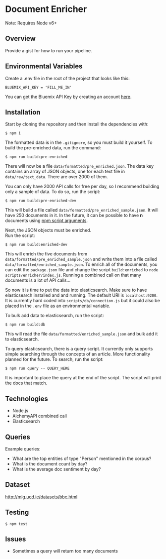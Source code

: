 # Document Enricher
Note: Requires Node v6+

## Overview
Provide a gist for how to run your pipeline.

## Environmental Variables
Create a .env file in the root of the project that looks like this:
```
BLUEMIX_API_KEY = 'FILL_ME_IN'
```
You can get the Bluemix API Key by creating an account 
[here](http://www.ibm.com/cloud-computing/bluemix/).

## Installation
Start by cloning the repository and then install the dependencies with:  
```
$ npm i
```
The formatted data is in the ```.gitignore```, so you must build it yourself.
To build the pre-enriched data, run the command:  
```
$ npm run build:pre-enriched
```
There will now be a file ```data/formatted/pre_enriched.json```.
The data key contains an array of JSON objects, one for each text file
in ```data/raw/text_data```. There are over 2000 of them.  

You can only have 2000 API calls for free per day, so I recommend building
only a sample of data. To do so, run the script:  
```
$ npm run build:pre-enriched-dev
```
This will build a file called ```data/formatted/pre_enriched_sample.json```.
It will have 250 documents in it. In the future, it can be possible to have
__n__ documents using [npm script arguments](https://docs.npmjs.com/cli/run-script).

Next, the JSON objects must be enriched.  
Run the script:  
```
$ npm run build:enriched-dev
```
This will enrich the five documents from ```data/formatted/pre_enriched_sample.json```
and write them into a file called ```data/formatted/enriched_sample.json```.
To enrich all of the documents, you can edit the ```package.json``` file and change the
script ```build:enriched``` to ```node scripts/enricher/index.js```.
Running a combined call on that many documents is a lot of API calls...  

So now it is time to put the data into elasticsearch. Make sure to have elasticsearch
installed and and running. The default URI is ```localhost:9200```. It is currently
hard coded into ```scripts/db/connection.js``` but it could also be placed in the
```.env``` file as an environmental variable.  

To bulk add data to elasticsearch, run the script:  
```
$ npm run build:db
```

This will read the file ```data/formatted/enriched_sample.json``` and bulk add it to
elasticsearch.

To query elasticsearch, there is a query script.
It currently only supports simple searching through
the concepts of an article. More functionality planned
for the future. To search, run the script:  
```
$ npm run query -- QUERY_HERE
```

It is important to place the query at the end of the script.
The script will print the docs that match.


## Technologies
- Node.js
- AlchemyAPI combined call
- Elasticsearch

## Queries
Example queries:
- What are the top entities of type "Person" mentioned in the corpus?
- What is the document count by day?
- What is the average doc sentiment by day?

## Dataset
http://mlg.ucd.ie/datasets/bbc.html

## Testing
```
$ npm test
```

## Issues
- Sometimes a query will return too many documents